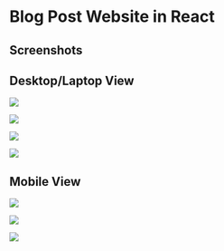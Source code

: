 # Blog Post Website in React

## Screenshots

## Desktop/Laptop View

![](./public/screenshots/home.png)


![](./public/screenshots/user-posts.png)


![](./public/screenshots/post-details-without-comments.png)


![](./public/screenshots/post-details-with-comments.png)

## Mobile View

![](./public/screenshots/home-mobile.png)


![](./public/screenshots/user-posts-mobile.png)


![](./public/screenshots/post-details-with-comments-mobile.png)
